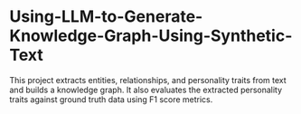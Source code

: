 # Using-LLM-to-Generate-Knowledge-Graph-Using-Synthetic-Text
This project extracts entities, relationships, and personality traits from text and builds a knowledge graph. It also evaluates the extracted personality traits against ground truth data using F1 score metrics.
